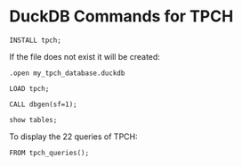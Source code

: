 # DuckDB Commands for TPCH

```console 
INSTALL tpch;
```

If the file does not exist it will be created:
```console
.open my_tpch_database.duckdb
```

```console 
LOAD tpch;
```

```console 
CALL dbgen(sf=1);
```

```console 
show tables;
```
To display the 22 queries of TPCH:
```console
FROM tpch_queries();
```
